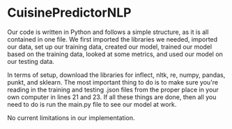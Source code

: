 # CuisinePredictorNLP

Our code is written in Python and follows a simple structure, as it is all contained in one file. We first imported the libraries we needed, imported our data, set up our training data, created our model, trained our model based on the training data, looked at some metrics, and used our model on our testing data.

In terms of setup, download the libraries for inflect, nltk, re, numpy, pandas, punkt, and sklearn. The most important thing to do is to make sure you're reading in the training and testing .json files from the proper place in your own computer in lines 21 and 23. If all these things are done, then all you need to do is run the main.py file to see our model at work.

No current limitations in our implementation.
